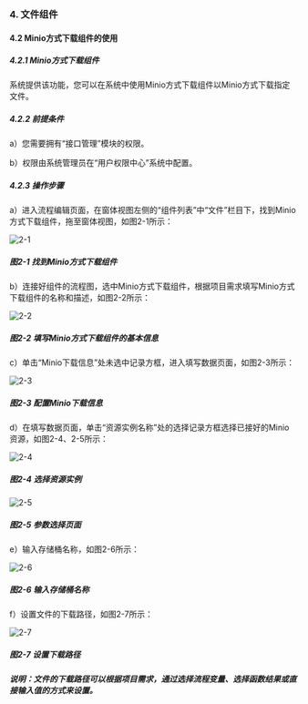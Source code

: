 ### 4. 文件组件

#### 4.2 Minio方式下载组件的使用

##### 4.2.1 Minio方式下载组件

系统提供该功能，您可以在系统中使用Minio方式下载组件以Minio方式下载指定文件。

##### 4.2.2 前提条件

a）您需要拥有“接口管理”模块的权限。

b）权限由系统管理员在“用户权限中心”系统中配置。

##### 4.2.3 操作步骤

a）进入流程编辑页面，在窗体视图左侧的“组件列表”中“文件”栏目下，找到Minio方式下载组件，拖至窗体视图，如图2-1所示：

![2-1](https://www.feisuanyz.com/fsimage/zc-image/cz_22_4_6_1.png)

##### 图2-1 找到Minio方式下载组件

b）连接好组件的流程图，选中Minio方式下载组件，根据项目需求填写Minio方式下载组件的名称和描述，如图2-2所示：

![2-2](https://www.feisuanyz.com/fsimage/zc-image/cz_22_4_6_2.png)

##### 图2-2 填写Minio方式下载组件的基本信息

c）单击“Minio下载信息”处未选中记录方框，进入填写数据页面，如图2-3所示：

![2-3](https://www.feisuanyz.com/fsimage/zc-image/cz_22_4_6_3.png)

##### 图2-3 配置Minio下载信息

d）在填写数据页面，单击“资源实例名称”处的选择记录方框选择已接好的Minio资源，如图2-4、2-5所示：

![2-4](https://www.feisuanyz.com/fsimage/zc-image/cz_22_4_6_5.png)

##### 图2-4 选择资源实例

![2-5](https://www.feisuanyz.com/fsimage/zc-image/cz_22_4_6_6.png)

##### 图2-5 参数选择页面

e）输入存储桶名称，如图2-6所示：

![2-6](https://www.feisuanyz.com/fsimage/zc-image/cz_22_4_6_7.png)

##### 图2-6 输入存储桶名称

f）设置文件的下载路径，如图2-7所示：

![2-7](https://www.feisuanyz.com/fsimage/zc-image/cz_22_4_6_8.png)

##### 图2-7 设置下载路径

##### 说明：文件的下载路径可以根据项目需求，通过选择流程变量、选择函数结果或直接输入值的方式来设置。
